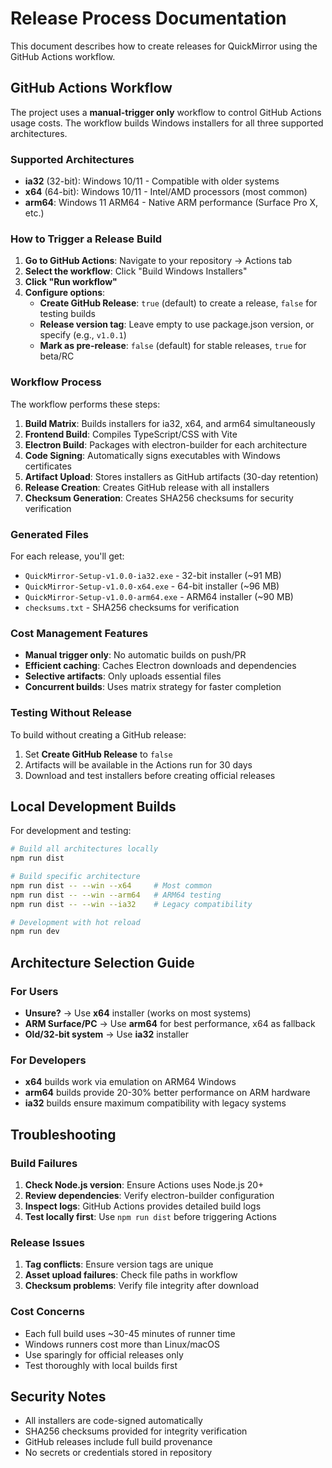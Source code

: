 # Release Process Documentation

This document describes how to create releases for QuickMirror using the GitHub Actions workflow.

## GitHub Actions Workflow

The project uses a **manual-trigger only** workflow to control GitHub Actions usage costs. The workflow builds Windows installers for all three supported architectures.

### Supported Architectures

- **ia32** (32-bit): Windows 10/11 - Compatible with older systems
- **x64** (64-bit): Windows 10/11 - Intel/AMD processors (most common)
- **arm64**: Windows 11 ARM64 - Native ARM performance (Surface Pro X, etc.)

### How to Trigger a Release Build

1. **Go to GitHub Actions**: Navigate to your repository → Actions tab
2. **Select the workflow**: Click "Build Windows Installers" 
3. **Click "Run workflow"**
4. **Configure options**:
   - **Create GitHub Release**: `true` (default) to create a release, `false` for testing builds
   - **Release version tag**: Leave empty to use package.json version, or specify (e.g., `v1.0.1`)
   - **Mark as pre-release**: `false` (default) for stable releases, `true` for beta/RC

### Workflow Process

The workflow performs these steps:

1. **Build Matrix**: Builds installers for ia32, x64, and arm64 simultaneously
2. **Frontend Build**: Compiles TypeScript/CSS with Vite
3. **Electron Build**: Packages with electron-builder for each architecture  
4. **Code Signing**: Automatically signs executables with Windows certificates
5. **Artifact Upload**: Stores installers as GitHub artifacts (30-day retention)
6. **Release Creation**: Creates GitHub release with all installers
7. **Checksum Generation**: Creates SHA256 checksums for security verification

### Generated Files

For each release, you'll get:

- `QuickMirror-Setup-v1.0.0-ia32.exe` - 32-bit installer (~91 MB)
- `QuickMirror-Setup-v1.0.0-x64.exe` - 64-bit installer (~96 MB)  
- `QuickMirror-Setup-v1.0.0-arm64.exe` - ARM64 installer (~90 MB)
- `checksums.txt` - SHA256 checksums for verification

### Cost Management Features

- **Manual trigger only**: No automatic builds on push/PR
- **Efficient caching**: Caches Electron downloads and dependencies
- **Selective artifacts**: Only uploads essential files
- **Concurrent builds**: Uses matrix strategy for faster completion

### Testing Without Release

To build without creating a GitHub release:

1. Set **Create GitHub Release** to `false`
2. Artifacts will be available in the Actions run for 30 days
3. Download and test installers before creating official releases

## Local Development Builds

For development and testing:

```bash
# Build all architectures locally
npm run dist

# Build specific architecture  
npm run dist -- --win --x64     # Most common
npm run dist -- --win --arm64   # ARM64 testing
npm run dist -- --win --ia32    # Legacy compatibility

# Development with hot reload
npm run dev
```

## Architecture Selection Guide

### For Users

- **Unsure?** → Use **x64** installer (works on most systems)
- **ARM Surface/PC** → Use **arm64** for best performance, x64 as fallback
- **Old/32-bit system** → Use **ia32** installer

### For Developers

- **x64** builds work via emulation on ARM64 Windows
- **arm64** builds provide 20-30% better performance on ARM hardware
- **ia32** builds ensure maximum compatibility with legacy systems

## Troubleshooting

### Build Failures

1. **Check Node.js version**: Ensure Actions uses Node.js 20+
2. **Review dependencies**: Verify electron-builder configuration
3. **Inspect logs**: GitHub Actions provides detailed build logs
4. **Test locally first**: Use `npm run dist` before triggering Actions

### Release Issues

1. **Tag conflicts**: Ensure version tags are unique
2. **Asset upload failures**: Check file paths in workflow
3. **Checksum problems**: Verify file integrity after download

### Cost Concerns

- Each full build uses ~30-45 minutes of runner time
- Windows runners cost more than Linux/macOS
- Use sparingly for official releases only
- Test thoroughly with local builds first

## Security Notes

- All installers are code-signed automatically
- SHA256 checksums provided for integrity verification
- GitHub releases include full build provenance
- No secrets or credentials stored in repository
